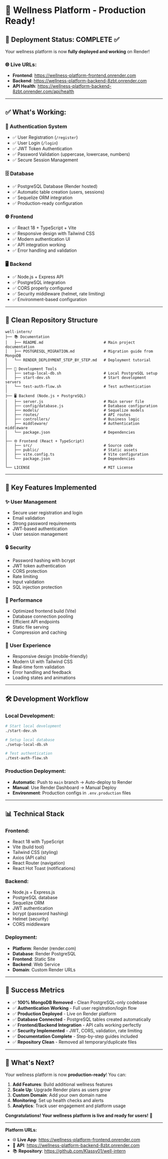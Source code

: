 # 🎉 Wellness Platform - Production Ready!

## 🌟 **Deployment Status: COMPLETE** ✅

Your wellness platform is now **fully deployed and working** on Render!

### 🌐 **Live URLs:**
- **Frontend**: https://wellness-platform-frontend.onrender.com
- **Backend**: https://wellness-platform-backend-8zbt.onrender.com  
- **API Health**: https://wellness-platform-backend-8zbt.onrender.com/api/health

---

## ✅ **What's Working:**

### **🔐 Authentication System**
- ✅ User Registration (`/register`)
- ✅ User Login (`/login`)
- ✅ JWT Token Authentication
- ✅ Password Validation (uppercase, lowercase, numbers)
- ✅ Secure Session Management

### **🗄️ Database**
- ✅ PostgreSQL Database (Render hosted)
- ✅ Automatic table creation (users, sessions)
- ✅ Sequelize ORM integration
- ✅ Production-ready configuration

### **🌐 Frontend**
- ✅ React 18 + TypeScript + Vite
- ✅ Responsive design with Tailwind CSS
- ✅ Modern authentication UI
- ✅ API integration working
- ✅ Error handling and validation

### **🖥️ Backend**
- ✅ Node.js + Express API
- ✅ PostgreSQL integration
- ✅ CORS properly configured
- ✅ Security middleware (helmet, rate limiting)
- ✅ Environment-based configuration

---

## 📁 **Clean Repository Structure**

```
well-intern/
├── 📚 Documentation
│   ├── README.md                           # Main project documentation
│   ├── POSTGRESQL_MIGRATION.md             # Migration guide from MongoDB
│   └── RENDER_DEPLOYMENT_STEP_BY_STEP.md   # Deployment tutorial
│
├── 🔧 Development Tools
│   ├── setup-local-db.sh                   # Local PostgreSQL setup
│   ├── start-dev.sh                        # Start development servers
│   └── test-auth-flow.sh                   # Test authentication
│
├── 🖥️ Backend (Node.js + PostgreSQL)
│   ├── server.js                           # Main server file
│   ├── config/database.js                  # Database configuration
│   ├── models/                             # Sequelize models
│   ├── routes/                             # API routes
│   ├── controllers/                        # Business logic
│   ├── middleware/                         # Authentication middleware
│   └── package.json                        # Dependencies
│
├── 🌐 Frontend (React + TypeScript)
│   ├── src/                                # Source code
│   ├── public/                             # Static assets  
│   ├── vite.config.ts                      # Vite configuration
│   └── package.json                        # Dependencies
│
└── LICENSE                                 # MIT License
```

---

## 🎯 **Key Features Implemented**

### **✨ User Management**
- Secure user registration and login
- Email validation
- Strong password requirements
- JWT-based authentication
- User session management

### **🔒 Security**
- Password hashing with bcrypt
- JWT token authentication
- CORS protection
- Rate limiting
- Input validation
- SQL injection protection

### **🚀 Performance**
- Optimized frontend build (Vite)
- Database connection pooling
- Efficient API endpoints
- Static file serving
- Compression and caching

### **📱 User Experience**
- Responsive design (mobile-friendly)
- Modern UI with Tailwind CSS
- Real-time form validation
- Error handling and feedback
- Loading states and animations

---

## 🛠️ **Development Workflow**

### **Local Development:**
```bash
# Start local development
./start-dev.sh

# Setup local database
./setup-local-db.sh

# Test authentication
./test-auth-flow.sh
```

### **Production Deployment:**
- **Automatic**: Push to `main` branch → Auto-deploy to Render
- **Manual**: Use Render Dashboard → Manual Deploy
- **Environment**: Production configs in `.env.production` files

---

## 📊 **Technical Stack**

### **Frontend:**
- React 18 with TypeScript
- Vite (build tool)
- Tailwind CSS (styling)
- Axios (API calls)
- React Router (navigation)
- React Hot Toast (notifications)

### **Backend:**
- Node.js + Express.js
- PostgreSQL database
- Sequelize ORM
- JWT authentication
- bcrypt (password hashing)
- Helmet (security)
- CORS middleware

### **Deployment:**
- **Platform**: Render (render.com)
- **Database**: Render PostgreSQL
- **Frontend**: Static Site
- **Backend**: Web Service
- **Domain**: Custom Render URLs

---

## 🎉 **Success Metrics**

- ✅ **100% MongoDB Removed** - Clean PostgreSQL-only codebase
- ✅ **Authentication Working** - Full user registration/login flow
- ✅ **Production Deployed** - Live on Render platform
- ✅ **Database Connected** - PostgreSQL tables created automatically
- ✅ **Frontend/Backend Integration** - API calls working perfectly
- ✅ **Security Implemented** - JWT, CORS, validation, rate limiting
- ✅ **Documentation Complete** - Step-by-step guides included
- ✅ **Repository Clean** - Removed all temporary/duplicate files

---

## 🚀 **What's Next?**

Your wellness platform is now **production-ready**! You can:

1. **Add Features**: Build additional wellness features
2. **Scale Up**: Upgrade Render plans as users grow
3. **Custom Domain**: Add your own domain name
4. **Monitoring**: Set up health checks and alerts
5. **Analytics**: Track user engagement and platform usage

**Congratulations! Your wellness platform is live and ready for users!** 🎊

---

**Platform URLs:**
- 🌐 **Live App**: https://wellness-platform-frontend.onrender.com
- 🔧 **API**: https://wellness-platform-backend-8zbt.onrender.com
- 📚 **Repository**: https://github.com/Klassy01/well-intern
